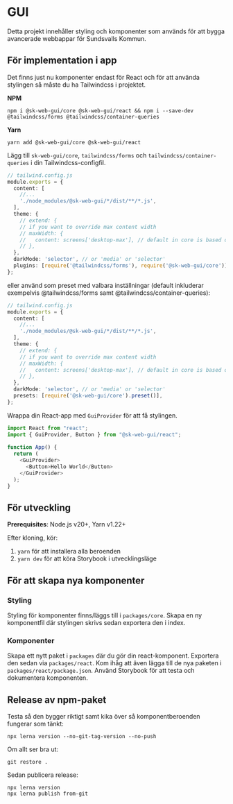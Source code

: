 # GUI

Detta projekt innehåller styling och komponenter som används för att bygga avancerade webbappar för Sundsvalls Kommun.

## För implementation i app

Det finns just nu komponenter endast för React och för att använda stylingen så måste du ha Tailwindcss i projektet.

**NPM**

```
npm i @sk-web-gui/core @sk-web-gui/react && npm i --save-dev @tailwindcss/forms @tailwindcss/container-queries
```

**Yarn**

```
yarn add @sk-web-gui/core @sk-web-gui/react
```

Lägg till `sk-web-gui/core`, `tailwindcss/forms` och `tailwindcss/container-queries` i din Tailwindcss-configfil.

```TypeScript
// tailwind.config.js
module.exports = {
  content: [
    //...
    './node_modules/@sk-web-gui/*/dist/**/*.js',
  ],
  theme: {
    // extend: {
    // if you want to override max content width
    // maxWidth: {
    //   content: screens['desktop-max'], // default in core is based on screens
    // },
  },
  darkMode: 'selector', // or 'media' or 'selector'
  plugins: [require('@tailwindcss/forms'), require('@sk-web-gui/core')],
};
```

eller använd som preset med valbara inställningar (default inkluderar exempelvis @tailwindcss/forms samt @tailwindcss/container-queries):

```Typescript
// tailwind.config.js
module.exports = {
  content: [
    //...
    './node_modules/@sk-web-gui/*/dist/**/*.js',
  ],
  theme: {
    // extend: {
    // if you want to override max content width
    // maxWidth: {
    //   content: screens['desktop-max'], // default in core is based on screens
    // },
  },
  darkMode: 'selector', // or 'media' or 'selector'
  presets: [require('@sk-web-gui/core').preset()],
};
```

Wrappa din React-app med `GuiProvider` för att få stylingen.

```TypeScript
import React from "react";
import { GuiProvider, Button } from "@sk-web-gui/react";
​
function App() {
  return (
    <GuiProvider>
      <Button>Hello World</Button>
    </GuiProvider>
  );
}
```

## För utveckling

**Prerequisites**: Node.js v20+, Yarn v1.22+

Efter kloning, kör:

1. `yarn` för att installera alla beroenden
2. `yarn dev` för att köra Storybook i utvecklingsläge

## För att skapa nya komponenter

### Styling

Styling för komponenter finns/läggs till i `packages/core`. Skapa en ny komponentfil där stylingen skrivs sedan exportera den i index.

### Komponenter

Skapa ett nytt paket i `packages` där du gör din react-komponent. Exportera den sedan via `packages/react`. Kom ihåg att även lägga till de nya paketen i `packages/react/package.json`. Använd Storybook för att testa och dokumentera komponenten.

## Release av npm-paket

Testa så den bygger riktigt samt kika över så komponentberoenden fungerar som tänkt:

```
npx lerna version --no-git-tag-version --no-push
```

Om allt ser bra ut:

```
git restore .
```

Sedan publicera release:

```
npx lerna version
npx lerna publish from-git
```
